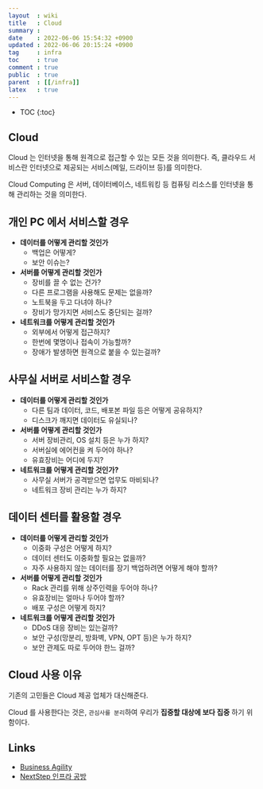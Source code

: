 ```yaml
---
layout  : wiki
title   : Cloud
summary : 
date    : 2022-06-06 15:54:32 +0900
updated : 2022-06-06 20:15:24 +0900
tag     : infra
toc     : true
comment : true
public  : true
parent  : [[/infra]]
latex   : true
---
```

* TOC
{:toc}

## Cloud

Cloud 는 인터넷을 통해 원격으로 접근할 수 있는 모든 것을 의미한다. 즉, 클라우드 서비스란 인터넷으로 제공되는 서비스(메일, 드라이브 등)를 의미한다.

Cloud Computing 은 서버, 데이터베이스, 네트워킹 등 컴퓨팅 리소스를 인터넷을 통해 관리하는 것을 의미한다.

## 개인 PC 에서 서비스할 경우

- __데이터를 어떻게 관리할 것인가__
  - 백업은 어떻게?
  - 보안 이슈는?
- __서버를 어떻게 관리할 것인가__
  - 장비를 끌 수 없는 건가?
  - 다른 프로그램을 사용해도 문제는 없을까?
  - 노트북을 두고 다녀야 하나?
  - 장비가 망가지면 서비스도 중단되는 걸까?
- __네트워크를 어떻게 관리할 것인가__
  - 외부에서 어떻게 접근하지?
  - 한번에 몇명이나 접속이 가능할까?
  - 장애가 발생하면 원격으로 붙을 수 있는걸까?

## 사무실 서버로 서비스할 경우

- __데이터를 어떻게 관리할 것인가__
  - 다른 팀과 데이터, 코드, 배포본 파일 등은 어떻게 공유하지?
  - 디스크가 깨지면 데이터도 유실되나?
- __서버를 어떻게 관리할 것인가__
  - 서버 장비관리, OS 설치 등은 누가 하지?
  - 서버실에 에어컨을 켜 두어야 하나?
  - 유효장비는 어디에 두지?
- __네트워크를 어떻게 관리할 것인가?__
  - 사무실 서버가 공격받으면 업무도 마비되나?
  - 네트워크 장비 관리는 누가 하지?

## 데이터 센터를 활용할 경우

- __데이터를 어떻게 관리할 것인가__
  - 이중화 구성은 어떻게 하지?
  - 데이터 센터도 이중화할 필요는 없을까?
  - 자주 사용하지 않는 데이터를 장기 백업하려면 어떻게 해야 할까?
- __서버를 어떻게 관리할 것인가__
  - Rack 관리를 위해 상주인력을 두어야 하나?
  - 유효장비는 얼마나 두어야 할까?
  - 배포 구성은 어떻게 하지?
- __네트워크를 어떻게 관리할 것인가__
  - DDoS 대응 장비는 있는걸까?
  - 보안 구성(망분리, 방화벽, VPN, OPT 등)은 누가 하지?
  - 보안 관제도 따로 두어야 한느 걸까?

## Cloud 사용 이유

기존의 고민들은 Cloud 제공 업체가 대신해준다.

Cloud 를 사용한다는 것은, `관심사를 분리`하여 우리가 __집중할 대상에 보다 집중__ 하기 위함이다.

## Links

- [Business Agility](https://baekjungho.github.io/wiki/msa/msa-business-agility/)
- [NextStep 인프라 공방](https://edu.nextstep.camp/)
